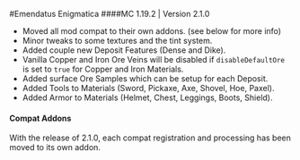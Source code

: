 #Emendatus Enigmatica
####MC 1.19.2 | Version 2.1.0

* Moved all mod compat to their own addons. (see below for more info)
* Minor tweaks to some textures and the tint system.
* Added couple new Deposit Features (Dense and Dike).
* Vanilla Copper and Iron Ore Veins will be disabled if `disableDefaultOre` is set to `true` for Copper and Iron Materials.
* Added surface Ore Samples which can be setup for each Deposit.
* Added Tools to Materials (Sword, Pickaxe, Axe, Shovel, Hoe, Paxel).
* Added Armor to Materials (Helmet, Chest, Leggings, Boots, Shield).

#### Compat Addons
With the release of 2.1.0, each compat registration and processing has been moved to its own addon.
